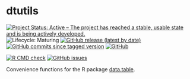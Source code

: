 # dtutils

[![Project Status: Active – The project has reached a stable, usable state and is being actively developed.](https://www.repostatus.org/badges/latest/active.svg)](https://www.repostatus.org/#active)
![Lifecycle: Maturing](https://img.shields.io/badge/lifecycle-maturing-blue.svg)
[![GitHub release (latest by date)](https://img.shields.io/github/v/release/and3k/dtutils)](https://github.com/and3k/dtutils/releases)
[![GitHub commits since tagged version](https://img.shields.io/github/commits-since/and3k/dtutils/v0.1.0)](https://github.com/and3k/dtutils/commits/master)
[![GitHub](https://img.shields.io/github/license/and3k/dtutils)](https://github.com/and3k/dtutils/blob/master/LICENSE)

[![R CMD check](https://github.com/and3k/dtutils/workflows/R%20CMD%20check/badge.svg)](https://github.com/and3k/dtutils/actions?query=workflow%3A%22R+CMD+check%22)
[![GitHub issues](https://img.shields.io/github/issues/and3k/dtutils)](https://github.com/and3k/dtutils/issues)

Convenience functions for the R package [data.table](https://github.com/Rdatatable/data.table).
